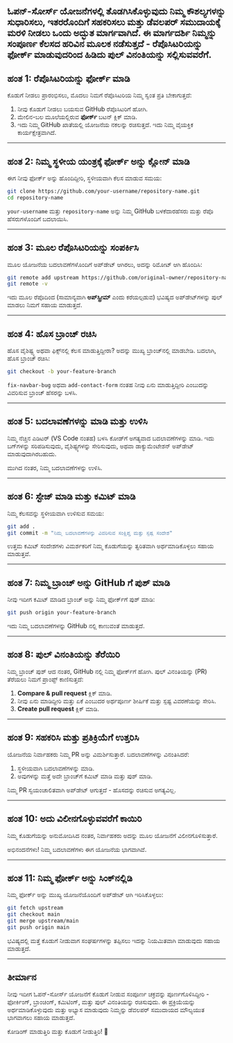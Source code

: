 ## ಓಪನ್-ಸೋರ್ಸ್ ಯೋಜನೆಗಳಲ್ಲಿ ತೊಡಗಿಸಿಕೊಳ್ಳುವುದು ನಿಮ್ಮ ಕೌಶಲ್ಯಗಳನ್ನು ಸುಧಾರಿಸಲು, ಇತರರೊಂದಿಗೆ ಸಹಕರಿಸಲು ಮತ್ತು ಡೆವಲಪರ್ ಸಮುದಾಯಕ್ಕೆ ಮರಳಿ ನೀಡಲು ಒಂದು ಅದ್ಭುತ ಮಾರ್ಗವಾಗಿದೆ. ಈ ಮಾರ್ಗದರ್ಶಿ ನಿಮ್ಮನ್ನು ಸಂಪೂರ್ಣ ಕೆಲಸದ ಹರಿವಿನ ಮೂಲಕ ನಡೆಸುತ್ತದೆ - ರೆಪೊಸಿಟರಿಯನ್ನು ಫೋರ್ಕ್ ಮಾಡುವುದರಿಂದ ಹಿಡಿದು ಪುಲ್ ವಿನಂತಿಯನ್ನು ಸಲ್ಲಿಸುವವರೆಗೆ.

## ಹಂತ 1: ರೆಪೊಸಿಟರಿಯನ್ನು ಫೋರ್ಕ್ ಮಾಡಿ

ಕೊಡುಗೆ ನೀಡಲು ಪ್ರಾರಂಭಿಸಲು, ಮೊದಲು ನಿಮಗೆ ರೆಪೊಸಿಟರಿಯ ನಿಮ್ಮ ಸ್ವಂತ ಪ್ರತಿ ಬೇಕಾಗುತ್ತದೆ:

1.  ನೀವು ಕೊಡುಗೆ ನೀಡಲು ಬಯಸುವ GitHub ರೆಪೊಸಿಟರಿಗೆ ಹೋಗಿ.
2.  ಮೇಲಿನ-ಬಲ ಮೂಲೆಯಲ್ಲಿರುವ **ಫೋರ್ಕ್** ಬಟನ್ ಕ್ಲಿಕ್ ಮಾಡಿ.
3.  ಇದು ನಿಮ್ಮ GitHub ಖಾತೆಯಲ್ಲಿ ಯೋಜನೆಯ ನಕಲನ್ನು ರಚಿಸುತ್ತದೆ. ಇದು ನಿಮ್ಮ ವೈಯಕ್ತಿಕ ಕಾರ್ಯಕ್ಷೇತ್ರವಾಗಿದೆ.

---

## ಹಂತ 2: ನಿಮ್ಮ ಸ್ಥಳೀಯ ಯಂತ್ರಕ್ಕೆ ಫೋರ್ಕ್ ಅನ್ನು ಕ್ಲೋನ್ ಮಾಡಿ

ಈಗ ನೀವು ಫೋರ್ಕ್ ಅನ್ನು ಹೊಂದಿದ್ದೀರಿ, ಸ್ಥಳೀಯವಾಗಿ ಕೆಲಸ ಮಾಡುವ ಸಮಯ:

```bash
git clone https://github.com/your-username/repository-name.git
cd repository-name
```

`your-username` ಮತ್ತು `repository-name` ಅನ್ನು ನಿಮ್ಮ GitHub ಬಳಕೆದಾರಹೆಸರು ಮತ್ತು ರೆಪೊ ಹೆಸರುಗಳೊಂದಿಗೆ ಬದಲಾಯಿಸಿ.

---

## ಹಂತ 3: ಮೂಲ ರೆಪೊಸಿಟರಿಯನ್ನು ಸಂಪರ್ಕಿಸಿ

ಮೂಲ ಯೋಜನೆಯ ಬದಲಾವಣೆಗಳೊಂದಿಗೆ ಅಪ್‌ಡೇಟ್ ಆಗಿರಲು, ಅದನ್ನು ರಿಮೋಟ್ ಆಗಿ ಹೊಂದಿಸಿ:

```bash
git remote add upstream https://github.com/original-owner/repository-name.git
git remote -v
```

ಇದು ಮೂಲ ರೆಪೊದಿಂದ (ಸಾಮಾನ್ಯವಾಗಿ **ಅಪ್‌ಸ್ಟ್ರೀಮ್** ಎಂದು ಕರೆಯಲ್ಪಡುವ) ಭವಿಷ್ಯದ ಅಪ್‌ಡೇಟ್‌ಗಳನ್ನು ಪುಲ್ ಮಾಡಲು ನಿಮಗೆ ಸಹಾಯ ಮಾಡುತ್ತದೆ.

---

## ಹಂತ 4: ಹೊಸ ಬ್ರಾಂಚ್ ರಚಿಸಿ

ಹೊಸ ವೈಶಿಷ್ಟ್ಯ ಅಥವಾ ಫಿಕ್ಸ್‌ನಲ್ಲಿ ಕೆಲಸ ಮಾಡುತ್ತಿದ್ದೀರಾ? ಅದನ್ನು ಮುಖ್ಯ ಬ್ರಾಂಚ್‌ನಲ್ಲಿ ಮಾಡಬೇಡಿ. ಬದಲಾಗಿ, ಹೊಸ ಬ್ರಾಂಚ್ ರಚಿಸಿ:

```bash
git checkout -b your-feature-branch
```

`fix-navbar-bug` ಅಥವಾ `add-contact-form` ನಂತಹ ನೀವು ಏನು ಮಾಡುತ್ತಿದ್ದೀರಿ ಎಂಬುದನ್ನು ವಿವರಿಸುವ ಬ್ರಾಂಚ್ ಹೆಸರನ್ನು ಬಳಸಿ.

---

## ಹಂತ 5: ಬದಲಾವಣೆಗಳನ್ನು ಮಾಡಿ ಮತ್ತು ಉಳಿಸಿ

ನಿಮ್ಮ ನೆಚ್ಚಿನ ಎಡಿಟರ್ (VS Code ನಂತಹ) ಬಳಸಿ ಕೋಡ್‌ಗೆ ಅಗತ್ಯವಾದ ಬದಲಾವಣೆಗಳನ್ನು ಮಾಡಿ. ಇದು ಬಗ್‌ಗಳನ್ನು ಸರಿಪಡಿಸುವುದು, ವೈಶಿಷ್ಟ್ಯಗಳನ್ನು ಸೇರಿಸುವುದು, ಅಥವಾ ಡಾಕ್ಯುಮೆಂಟೇಶನ್ ಅಪ್‌ಡೇಟ್ ಮಾಡುವುದಾಗಿರಬಹುದು.

ಮುಗಿದ ನಂತರ, ನಿಮ್ಮ ಬದಲಾವಣೆಗಳನ್ನು ಉಳಿಸಿ.

---

## ಹಂತ 6: ಸ್ಟೇಜ್ ಮಾಡಿ ಮತ್ತು ಕಮಿಟ್ ಮಾಡಿ

ನಿಮ್ಮ ಕೆಲಸವನ್ನು ಸ್ಥಳೀಯವಾಗಿ ಉಳಿಸುವ ಸಮಯ:

```bash
git add .
git commit -m "ನಿಮ್ಮ ಬದಲಾವಣೆಗಳನ್ನು ವಿವರಿಸುವ ಸಂಕ್ಷಿಪ್ತ ಮತ್ತು ಸ್ಪಷ್ಟ ಸಂದೇಶ"
```

ಉತ್ತಮ ಕಮಿಟ್ ಸಂದೇಶಗಳು ವಿಮರ್ಶಕರಿಗೆ ನಿಮ್ಮ ಕೊಡುಗೆಯನ್ನು ತ್ವರಿತವಾಗಿ ಅರ್ಥಮಾಡಿಕೊಳ್ಳಲು ಸಹಾಯ ಮಾಡುತ್ತವೆ.

---

## ಹಂತ 7: ನಿಮ್ಮ ಬ್ರಾಂಚ್ ಅನ್ನು GitHub ಗೆ ಪುಶ್ ಮಾಡಿ

ನೀವು ಇದೀಗ ಕಮಿಟ್ ಮಾಡಿದ ಬ್ರಾಂಚ್ ಅನ್ನು ನಿಮ್ಮ ಫೋರ್ಕ್‌ಗೆ ಪುಶ್ ಮಾಡಿ:

```bash
git push origin your-feature-branch
```

ಇದು ನಿಮ್ಮ ಬದಲಾವಣೆಗಳನ್ನು GitHub ನಲ್ಲಿ ಕಾಣುವಂತೆ ಮಾಡುತ್ತದೆ.

---

## ಹಂತ 8: ಪುಲ್ ವಿನಂತಿಯನ್ನು ತೆರೆಯಿರಿ

ನಿಮ್ಮ ಬ್ರಾಂಚ್ ಪುಶ್ ಆದ ನಂತರ, GitHub ನಲ್ಲಿ ನಿಮ್ಮ ಫೋರ್ಕ್‌ಗೆ ಹೋಗಿ. ಪುಲ್ ವಿನಂತಿಯನ್ನು (PR) ತೆರೆಯಲು ನಿಮಗೆ ಪ್ರಾಂಪ್ಟ್ ಕಾಣಿಸುತ್ತದೆ:

1.  **Compare & pull request** ಕ್ಲಿಕ್ ಮಾಡಿ.
2.  ನೀವು ಏನು ಮಾಡಿದ್ದೀರಿ ಮತ್ತು ಏಕೆ ಎಂಬುದರ ಅರ್ಥಪೂರ್ಣ ಶೀರ್ಷಿಕೆ ಮತ್ತು ಸ್ಪಷ್ಟ ವಿವರಣೆಯನ್ನು ಸೇರಿಸಿ.
3.  **Create pull request** ಕ್ಲಿಕ್ ಮಾಡಿ.

---

## ಹಂತ 9: ಸಹಕರಿಸಿ ಮತ್ತು ಪ್ರತಿಕ್ರಿಯೆಗೆ ಉತ್ತರಿಸಿ

ಯೋಜನೆಯ ನಿರ್ವಾಹಕರು ನಿಮ್ಮ PR ಅನ್ನು ವಿಮರ್ಶಿಸುತ್ತಾರೆ. ಬದಲಾವಣೆಗಳನ್ನು ವಿನಂತಿಸಿದರೆ:

1.  ಸ್ಥಳೀಯವಾಗಿ ಬದಲಾವಣೆಗಳನ್ನು ಮಾಡಿ.
2.  ಅವುಗಳನ್ನು ಮತ್ತೆ ಅದೇ ಬ್ರಾಂಚ್‌ಗೆ ಕಮಿಟ್ ಮಾಡಿ ಮತ್ತು ಪುಶ್ ಮಾಡಿ.

ನಿಮ್ಮ PR ಸ್ವಯಂಚಾಲಿತವಾಗಿ ಅಪ್‌ಡೇಟ್ ಆಗುತ್ತದೆ - ಹೊಸದನ್ನು ರಚಿಸುವ ಅಗತ್ಯವಿಲ್ಲ.

---

## ಹಂತ 10: ಅದು ವಿಲೀನಗೊಳ್ಳುವವರೆಗೆ ಕಾಯಿರಿ

ನಿಮ್ಮ ಕೊಡುಗೆಯನ್ನು ಅನುಮೋದಿಸಿದ ನಂತರ, ನಿರ್ವಾಹಕರು ಅದನ್ನು ಮೂಲ ಯೋಜನೆಗೆ ವಿಲೀನಗೊಳಿಸುತ್ತಾರೆ.

ಅಭಿನಂದನೆಗಳು! ನಿಮ್ಮ ಬದಲಾವಣೆಗಳು ಈಗ ಯೋಜನೆಯ ಭಾಗವಾಗಿವೆ.

---

## ಹಂತ 11: ನಿಮ್ಮ ಫೋರ್ಕ್ ಅನ್ನು ಸಿಂಕ್‌ನಲ್ಲಿಡಿ

ನಿಮ್ಮ ಫೋರ್ಕ್ ಅನ್ನು ಮುಖ್ಯ ಯೋಜನೆಯೊಂದಿಗೆ ಅಪ್‌ಡೇಟ್ ಆಗಿ ಇರಿಸಿಕೊಳ್ಳಲು:

```bash
git fetch upstream
git checkout main
git merge upstream/main
git push origin main
```

ಭವಿಷ್ಯದಲ್ಲಿ ಮತ್ತೆ ಕೊಡುಗೆ ನೀಡುವಾಗ ಸಂಘರ್ಷಗಳನ್ನು ತಪ್ಪಿಸಲು ಇದನ್ನು ನಿಯಮಿತವಾಗಿ ಮಾಡುವುದು ಸಹಾಯ ಮಾಡುತ್ತದೆ.

---

## ತೀರ್ಮಾನ

ನೀವು ಇದೀಗ ಓಪನ್-ಸೋರ್ಸ್ ಯೋಜನೆಗೆ ಕೊಡುಗೆ ನೀಡುವ ಸಂಪೂರ್ಣ ಚಕ್ರವನ್ನು ಪೂರ್ಣಗೊಳಿಸಿದ್ದೀರಿ - ಫೋರ್ಕಿಂಗ್, ಬ್ರಾಂಚಿಂಗ್, ಕಮಿಟಿಂಗ್, ಮತ್ತು ಪುಲ್ ವಿನಂತಿಯನ್ನು ರಚಿಸುವುದು. ಈ ಪ್ರಕ್ರಿಯೆಯನ್ನು ಅರ್ಥಮಾಡಿಕೊಳ್ಳುವುದು ಮತ್ತು ಅಭ್ಯಾಸ ಮಾಡುವುದು ನಿಮ್ಮನ್ನು ಡೆವಲಪರ್ ಸಮುದಾಯದ ಮೌಲ್ಯಯುತ ಭಾಗವಾಗಲು ಸಹಾಯ ಮಾಡುತ್ತದೆ.

ಕೋಡಿಂಗ್ ಮಾಡುತ್ತಿರಿ ಮತ್ತು ಕೊಡುಗೆ ನೀಡುತ್ತಿರಿ! 🚀
